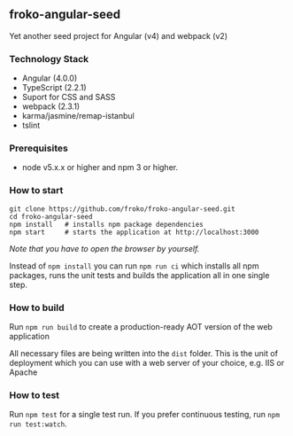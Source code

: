 ## froko-angular-seed ##
Yet another seed project for Angular (v4) and webpack (v2)

### Technology Stack ###
- Angular (4.0.0)
- TypeScript (2.2.1)
- Suport for CSS and SASS
- webpack (2.3.1)
- karma/jasmine/remap-istanbul
- tslint

### Prerequisites ###
- node v5.x.x or higher and npm 3 or higher.

### How to start ###

	git clone https://github.com/froko/froko-angular-seed.git
	cd froko-angular-seed
	npm install   # installs npm package dependencies
	npm start     # starts the application at http://localhost:3000

_Note that you have to open the browser by yourself._

Instead of `npm install` you can run `npm run ci` which installs all npm packages, runs the unit tests and builds the application all in one single step.

### How to build ###
Run `npm run build` to create a production-ready AOT version of the web application

All necessary files are being written into the `dist` folder. This is the unit of deployment which you can use with a web server of your choice, e.g. IIS or Apache

### How to test ###
Run `npm test` for a single test run. If you prefer continuous testing, run `npm run test:watch`.